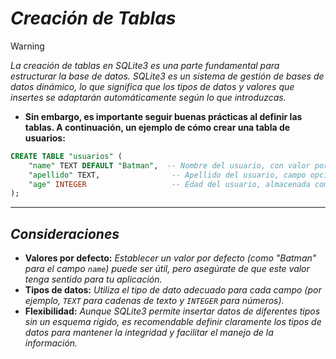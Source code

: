 <!-- Autor: Daniel Benjamin Perez Morales -->
<!-- GitHub: https://github.com/D4nitrix13 -->
<!-- GitLab: https://gitlab.com/D4nitrix13 -->
<!-- Correo electrónico: danielperezdev@proton.me -->

# ***Creación de Tablas***

> [!WARNING]
> *La creación de tablas en SQLite3 es una parte fundamental para estructurar la base de datos. SQLite3 es un sistema de gestión de bases de datos dinámico, lo que significa que los tipos de datos y valores que insertes se adaptarán automáticamente según lo que introduzcas.*

- **Sin embargo, es importante seguir buenas prácticas al definir las tablas. A continuación, un ejemplo de cómo crear una tabla de usuarios:**

```sql
CREATE TABLE "usuarios" (
    "name" TEXT DEFAULT "Batman",  -- Nombre del usuario, con valor por defecto "Batman"
    "apellido" TEXT,                -- Apellido del usuario, campo opcional
    "age" INTEGER                   -- Edad del usuario, almacenada como número entero
);
```

---

## ***Consideraciones***

- **Valores por defecto:** *Establecer un valor por defecto (como "Batman" para el campo `name`) puede ser útil, pero asegúrate de que este valor tenga sentido para tu aplicación.*
- **Tipos de datos:** *Utiliza el tipo de dato adecuado para cada campo (por ejemplo, `TEXT` para cadenas de texto y `INTEGER` para números).*
- **Flexibilidad:** *Aunque SQLite3 permite insertar datos de diferentes tipos sin un esquema rígido, es recomendable definir claramente los tipos de datos para mantener la integridad y facilitar el manejo de la información.*
